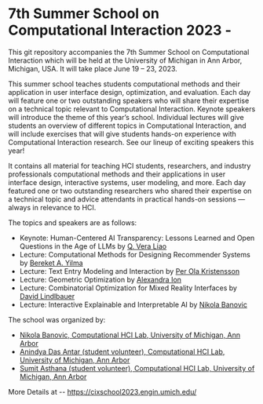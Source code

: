 # 7th Summer School on Computational Interaction 2023 - 

This git repository accompanies the 7th Summer School on Computational Interaction which will be held at the University of Michigan in Ann Arbor, Michigan, USA. It will take place June 19 – 23, 2023. 

This summer school teaches students computational methods and their application in user interface design, optimization, and evaluation. Each day will feature one or two outstanding speakers who will share their expertise on a technical topic relevant to Computational Interaction. Keynote speakers will introduce the theme of this year’s school. Individual lectures will give students an overview of different topics in Computational Interaction, and will include exercises that will give students hands-on experience with Computational Interaction research. See our lineup of exciting speakers this year!

It contains all material for teaching HCI students, researchers, and industry professionals computational methods and their applications in user interface design, interactive systems, user modeling, and more. Each day featured one or two outstanding researchers who shared their expertise on a technical topic and advice attendants in practical hands-on sessions — always in relevance to HCI.

The topics and speakers are as follows: 
- Keynote: Human-Centered AI Transparency: Lessons Learned and Open Questions in the Age of LLMs by [Q. Vera Liao](http://qveraliao.com/)
- Lecture: Computational Methods for Designing Recommender Systems by [Bereket A. Yilma](https://bekyilma.github.io/)
- Lecture: Text Entry Modeling and Interaction by [Per Ola Kristensson](https://pokristensson.com/)
- Lecture: Geometric Optimization by [Alexandra Ion](https://www.alexandraion.com/)
- Lecture: Combinatorial Optimization for Mixed Reality Interfaces by [David Lindlbauer](https://www.davidlindlbauer.com/)
- Lecture: Interactive Explainable and Interpretable AI by [Nikola Banovic](http://www.nikolabanovic.net/)




The school was organized by:
- [Nikola Banovic, Computational HCI Lab, University of Michigan, Ann Arbor](http://www.nikolabanovic.net/)
- [Anindya Das Antar (student volunteer), Computational HCI Lab, University of Michigan, Ann Arbor](https://adantar1618.com/)
- [Sumit Asthana (student volunteer), Computational HCI Lab, University of Michigan, Ann Arbor](https://sumitasthana.xyz/)

More Details at -- 
https://cixschool2023.engin.umich.edu/
